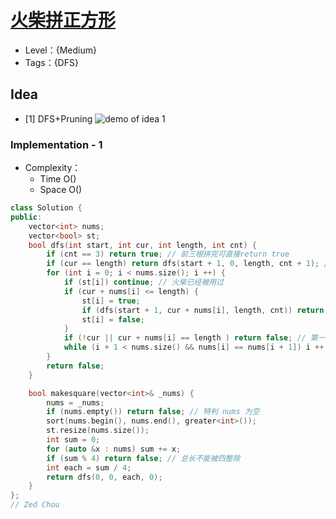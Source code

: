 # [火柴拼正方形](https://leetcode.cn/problems/matchsticks-to-square/)

- Level：{Medium}
- Tags：{DFS}

## Idea

- [1] DFS+Pruning
![demo of idea 1](https://pic.imgdb.cn/item/629b4d4e09475431298c0bdb.jpg)

### Implementation - 1

- Complexity：
  - Time O()
  - Space O()

``` c++
class Solution {
public:
    vector<int> nums;
    vector<bool> st;
    bool dfs(int start, int cur, int length, int cnt) {
        if (cnt == 3) return true; // 前三根拼完可直接return true
        if (cur == length) return dfs(start + 1, 0, length, cnt + 1); // 拼成一根新的火柴
        for (int i = 0; i < nums.size(); i ++) {
            if (st[i]) continue; // 火柴已经被用过
            if (cur + nums[i] <= length) {
                st[i] = true;
                if (dfs(start + 1, cur + nums[i], length, cnt)) return true;
                st[i] = false;
            }
            if (!cur || cur + nums[i] == length ) return false; // 第一根 与 最后一根 剪枝
            while (i + 1 < nums.size() && nums[i] == nums[i + 1]) i ++; // 跳过长度相同的剪枝
        }
        return false;
    }

    bool makesquare(vector<int>& _nums) {
        nums = _nums;
        if (nums.empty()) return false; // 特判 nums 为空
        sort(nums.begin(), nums.end(), greater<int>());
        st.resize(nums.size());
        int sum = 0;
        for (auto &x : nums) sum += x;
        if (sum % 4) return false; // 总长不能被四整除
        int each = sum / 4;
        return dfs(0, 0, each, 0);
    }
};
// Zed Chou
```
